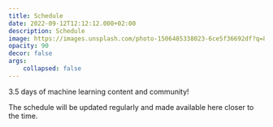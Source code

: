 ```yaml
---
title: Schedule
date: 2022-09-12T12:12:12.000+02:00
description: Schedule
image: https://images.unsplash.com/photo-1506485338023-6ce5f36692df?q=80&w=2670&auto=format&fit=crop&ixlib=rb-4.0.3&ixid=M3wxMjA3fDB8MHxwaG90by1wYWdlfHx8fGVufDB8fHx8fA%3D%3D
opacity: 90
decor: false
args: 
    collapsed: false
---
```


3.5 days of machine learning content and community!

The schedule will be updated regularly and made available here closer to the time.

<!-- {{< class "btn btn-lg btn-primary col-12 col-md-6 offset-md-3 text-white mb-3" >}}
[Download Schedule here ](https://drive.google.com/file/d/1RWQJwbEpIvYA65YS9_Rb8invjHLZPtkh/view?usp=sharing)
{{< /class >}}


{{< partial "schedule" "args" >}} -->